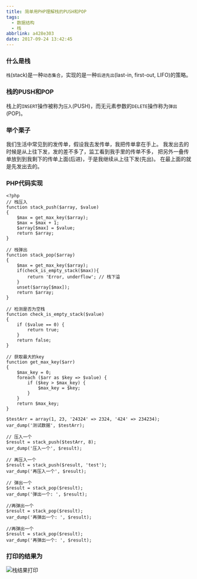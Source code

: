 ```yaml
---
title: 简单用PHP理解栈的PUSH和POP
tags:
  - 数据结构
  - 栈
abbrlink: a428e303
date: 2017-09-24 13:42:45
---
```

### 什么是栈

`栈`(stack)是一种`动态集合`，实现的是一种`后进先出`(last-in, first-out, LIFO)的策略。

### 栈的PUSH和POP

栈上的`INSERT`操作被称为`压入`(PUSH)，而无元素参数的`DELETE`操作称为`弹出`(POP)。

<!-- more -->
### 举个栗子
我们生活中常见到的发传单，假设我去发传单，我把传单拿在手上。
我发出去的时候是从上往下发，发的差不多了，监工看到我手里的传单不多，
把另外一叠传单放到到我剩下的传单上面(后进)，于是我继续从上往下发(先出)。
在最上面的就是先发出去的。

### PHP代码实现
```
<?php
// 栈压入
function stack_push($array, $value)
{
	$max = get_max_key($array);
	$max = $max + 1;
	$array[$max] = $value;
	return $array;
}

// 栈弹出
function stack_pop($array)
{
	$max = get_max_key($array);
	if(check_is_empty_stack($max)){
		return 'Error, underflow'; // 栈下溢
	}
	unset($array[$max]);
	return $array;
}

// 检测是否为空栈
function check_is_empty_stack($value)
{
	if ($value == 0) {
		return true;
	}
	return false;
}

// 获取最大的key
function get_max_key($arr)
{
	$max_key = 0;
	foreach ($arr as $key => $value) {
		if ($key > $max_key) {
			$max_key = $key;
		}
	}
	return $max_key;
}

$testArr = array(1, 23, '24324' => 2324, '424' => 234234);
var_dump('测试数据', $testArr);

// 压入一个
$result = stack_push($testArr, 8);
var_dump('压入一个', $result);

// 再压入一个
$result = stack_push($result, 'test');
var_dump('再压入一个', $result);

// 弹出一个
$result = stack_pop($result);
var_dump('弹出一个: ', $result);

//再弹出一个
$result = stack_pop($result);
var_dump('再弹出一个: ', $result);

//再弹出一个
$result = stack_pop($result);
var_dump('再弹出一个: ', $result);
```
### 打印的结果为
![栈结果打印](http://owq1mzbaq.bkt.clouddn.com/%E6%A0%88-stack.png)